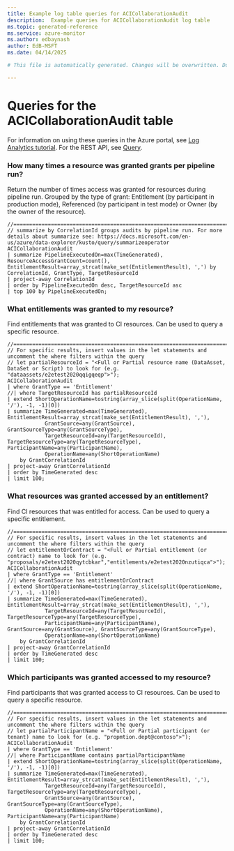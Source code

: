```yaml
---
title: Example log table queries for ACICollaborationAudit
description:  Example queries for ACICollaborationAudit log table
ms.topic: generated-reference
ms.service: azure-monitor
ms.author: edbaynash
author: EdB-MSFT
ms.date: 04/14/2025

# This file is automatically generated. Changes will be overwritten. Do not change this file directly. 

---
```


# Queries for the ACICollaborationAudit table

For information on using these queries in the Azure portal, see [Log Analytics tutorial](/azure/azure-monitor/logs/log-analytics-tutorial). For the REST API, see [Query](/azure/azure-monitor/logs/api/overview).


### How many times a resource was granted grants per pipeline run?  


Return the number of times access was granted for resources during pipeline run. Grouped by the type of grant: Entitlement (by participant in production mode), Referenced (by participant in test mode) or Owner (by the owner of the resource).  

```query
//=================================================================================================================================================================
// summarize by CorrelationId groups audits by pipeline run. For more details about summarize see: https://docs.microsoft.com/en-us/azure/data-explorer/kusto/query/summarizeoperator
ACICollaborationAudit
| summarize PipelineExecutedOn=max(TimeGenerated), ResourceAccessGrantCount=count(), EntitlementResult=array_strcat(make_set(EntitlementResult), ',') by CorrelationId, GrantType, TargetResourceId
| project-away CorrelationId
| order by PipelineExecutedOn desc, TargetResourceId asc
| top 100 by PipelineExecutedOn;

```



### What entitlements was granted to my resource?  


Find entitlements that was granted to CI resources. Can be used to query a specific resource.  

```query
//==============================================================================================
// For specific results, insert values in the let statements and uncomment the where filters within the query
// let partialResourceId = "<Full or Partial resource name (DataAsset, DataSet or Script) to look for (e.g. "dataassets/e2etest2020qqigqeqp">");
ACICollaborationAudit
| where GrantType == 'Entitlement'
//| where TargetResourceId has partialResourceId
| extend ShortOperationName=tostring(array_slice(split(OperationName, '/'), -1, -1)[0])
| summarize TimeGenerated=max(TimeGenerated), EntitlementResult=array_strcat(make_set(EntitlementResult), ','), 
            GrantSource=any(GrantSource), GrantSourceType=any(GrantSourceType),
            TargetResourceId=any(TargetResourceId), TargetResourceType=any(TargetResourceType), ParticipantName=any(ParticipantName),
            OperationName=any(ShortOperationName)
    by GrantCorrelationId
| project-away GrantCorrelationId
| order by TimeGenerated desc
| limit 100;

```



### What resources was granted accessed by an entitlement?  


Find CI resources that was entitled for access. Can be used to query a specific entitlement.  

```query
//============================================================================================
// For specific results, insert values in the let statements and uncomment the where filters within the query
// let entitlementOrContract = "<Full or Partial entitlement (or contract) name to look for (e.g. "proposals/e2etest2020qytcbkar","entitlements/e2etest2020nzutiqca">");
ACICollaborationAudit 
| where GrantType == 'Entitlement'
//| where GrantSource has entitlementOrContract
| extend ShortOperationName=tostring(array_slice(split(OperationName, '/'), -1, -1)[0])
| summarize TimeGenerated=max(TimeGenerated), EntitlementResult=array_strcat(make_set(EntitlementResult), ','),
            TargetResourceId=any(TargetResourceId), TargetResourceType=any(TargetResourceType), 
            ParticipantName=any(ParticipantName), GrantSource=any(GrantSource), GrantSourceType=any(GrantSourceType),
            OperationName=any(ShortOperationName)
    by GrantCorrelationId
| project-away GrantCorrelationId
| order by TimeGenerated desc
| limit 100;

```



### Which participants was granted accessed to my resource?  


Find participants that was granted access to CI resources. Can be used to query a specific resource.  

```query
//=====================================================================================================
// For specific results, insert values in the let statements and uncomment the where filters within the query
// let partialParticipantName = "<Full or Partial participant (or tenant) name to look for (e.g. "propmtion.dept@contoso">");
ACICollaborationAudit 
| where GrantType == 'Entitlement'
//| where ParticipantName contains partialParticipantName
| extend ShortOperationName=tostring(array_slice(split(OperationName, '/'), -1, -1)[0])
| summarize TimeGenerated=max(TimeGenerated), EntitlementResult=array_strcat(make_set(EntitlementResult), ','),
            TargetResourceId=any(TargetResourceId), TargetResourceType=any(TargetResourceType), 
            GrantSource=any(GrantSource), GrantSourceType=any(GrantSourceType),
            OperationName=any(ShortOperationName), ParticipantName=any(ParticipantName)
    by GrantCorrelationId
| project-away GrantCorrelationId
| order by TimeGenerated desc
| limit 100;

```

